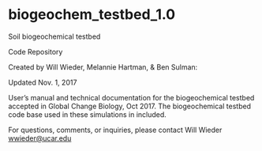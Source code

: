 # biogeochem_testbed_1.0
Soil biogeochemical testbed 

Code Repository

Created by Will Wieder, Melannie Hartman, & Ben Sulman: 

Updated Nov. 1, 2017

User’s manual and technical documentation for the biogeochemical testbed accepted in Global Change Biology, Oct 2017.
The biogeochemical testbed code base used in these simulations in included.  

For questions, comments, or inquiries, please contact Will Wieder wwieder@ucar.edu
